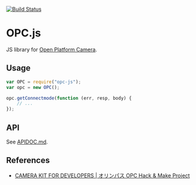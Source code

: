 [![Build Status](https://travis-ci.org/oimou/opc-js.svg)](https://travis-ci.org/oimou/opc-js)

# OPC.js
JS library for [Open Platform Camera](https://opc.olympus-imaging.com/).

## Usage

```javascript
var OPC = require("opc-js");
var opc = new OPC();

opc.getConnectmode(function (err, resp, body) {
    // ...
});
```

## API

See [APIDOC.md](APIDOC.md).

## References

- [CAMERA KIT FOR DEVELOPERS | オリンパス OPC Hack & Make Project](https://opc.olympus-imaging.com/tools/sdk/)
